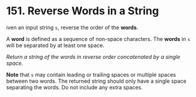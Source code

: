 # 151. Reverse Words in a String

iven an input string `s`, reverse the order of the **words**.

A **word** is defined as a sequence of non-space characters. The **words** in `s` will be separated by at least one space.

*Return a string of the words in reverse order concatenated by a single space.*

**Note** that `s` may contain leading or trailing spaces or multiple spaces between two words. The returned string should only have a single space separating the words. Do not include any extra spaces.